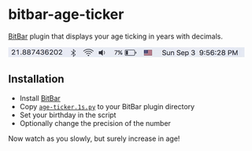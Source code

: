 # bitbar-age-ticker
[BitBar](https://github.com/matryer/bitbar) plugin that displays your age ticking in years with decimals.

![Age Ticking GIF](https://github.com/garythung/bitbar-age-ticker/blob/master/bitbar-age-ticker.gif?raw=true)

## Installation
- Install [BitBar](https://getbitbar.com/)
- Copy [`age-ticker.1s.py`](https://github.com/garythung/bitbar-age-ticker/raw/master/age-ticker.1s.py) to your BitBar plugin directory
- Set your birthday in the script
- Optionally change the precision of the number

Now watch as you slowly, but surely increase in age!

